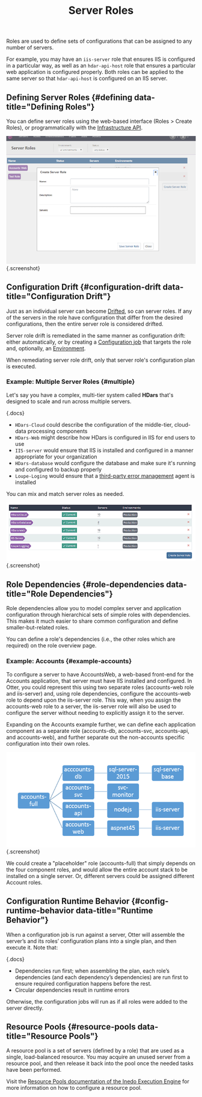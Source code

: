 ﻿---
title: Server Roles
keywords: otter,server-roles
sequence: 100
show-headings-in-nav: true
---

Roles are used to define sets of configurations that can be assigned to any number of servers.

For example, you may have an `iis-server` role that ensures IIS is configured in a particular way, as well as an `hdar-api-host` role that ensures a particular web application is configured properly. Both roles can be applied to the same server so that `hdar-api-host` is configured on an IIS server.

## Defining Server Roles {#defining data-title="Defining Roles"}

You can define server roles using the web-based interface (Roles > Create Roles), or programmatically with the [Infrastructure API](/support/documentation/otter/reference/api/infrastructure).


![Creating Roles in Otter](/resources/documentation/otter/2/create-roles.png){.screenshot}

## Configuration Drift {#configuration-drift data-title="Configuration Drift"}

Just as an individual server can become [Drifted](../core-concepts/servers#drift), so can server roles. If any of the servers in the role have configuration that differ from the desired configurations, then the entire server role is considered drifted.

Server role drift is remediated in the same manner as configuration drift: either automatically, or by creating a [Configuration job](../core-concepts/jobs#configuration) that targets the role and, optionally, an [Environment](/support/documentation/otter/modeling-infrastructure/environments).

When remediating server role drift, only that server role's configuration plan is executed.

### Example: Multiple Server Roles {#multiple}

Let's say you have a complex, multi-tier system called **HDars** that's designed to scale and run across multiple servers.

{.docs}
- `HDars-Cloud` could describe the configuration of the middle-tier, cloud-data processing components
- `HDars-Web` might describe how HDars is configured in IIS for end users to use
- `IIS-server` would ensure that IIS is installed and configured in a manner appropriate for your organization
- `HDars-database` would configure the database and make sure it's running and configured to backup properly
- `Loupe-Loging` would ensure that a [third-party error management](http://www.gibraltarsoftware.com/loupe) agent is installed

You can mix and match server roles as needed.

![Server Roles in Otter](/resources/documentation/otter/roles.png){.screenshot}

## Role Dependencies {#role-dependencies data-title="Role Dependencies"}

Role dependencies allow you to model complex server and application configuration through hierarchical sets of simple roles with dependencies. This makes it much easier to share common configuration and define smaller-but-related roles.

You can define a role's dependencies (i.e., the other roles which are required) on the role overview page.

### Example: Accounts {#example-accounts}

To configure a server to have AccountsWeb, a web-based front-end for the Accounts application, that server must have IIS installed and configured. In Otter, you could represent this using two separate roles (accounts-web role and iis-server) and, using role dependencies, configure the accounts-web role to depend upon the iis-server role. This way, when you assign the accounts-web role to a server, the iis-server role will also be used to configure the server without needing to explicitly assign it to the server.

Expanding on the Accounts example further, we can define each application component as a separate role (accounts-db, accounts-svc, accounts-api, and accounts-web), and further separate out the non-accounts specific configuration into their own roles.

![Role Dependencies Example in Otter](/resources/documentation/otter/role-dependencies-ex.png){.screenshot}

We could create a "placeholder" role (accounts-full) that simply depends on the four component roles, and would allow the entire account stack to be installed on a single server. Or, different servers could be assigned different Account roles.

## Configuration Runtime Behavior {#config-runtime-behavior data-title="Runtime Behavior"}

When a configuration job is run against a server, Otter will assemble the server’s and its roles’ configuration plans into a single plan, and then execute it. Note that:

{.docs}
- Dependencies run first; when assembling the plan, each role’s dependencies (and each dependency’s dependencies) are run first to ensure required configuration happens before the rest.
- Circular dependencies result in runtime errors

Otherwise, the configuration jobs will run as if all roles were added to the server directly.

## Resource Pools {#resource-pools data-title="Resource Pools"}

A resource pool is a set of servers (defined by a role) that are used as a single, load-balanced resource. You may acquire an unused server from a resource pool, and then release it back into the pool once the needed tasks have been performed.

Visit the [Resource Pools documentation of the Inedo Execution Engine](/support/documentation/various/execution-engine/resource-pools) for more information on how to configure a resource pool.
